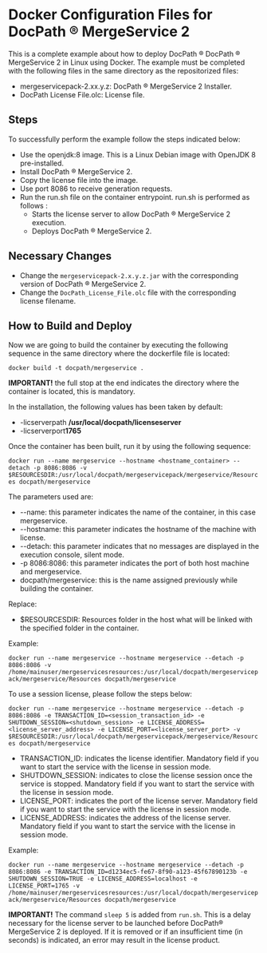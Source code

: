 # Docker Configuration Files for DocPath ® MergeService 2

This is a complete example about how to deploy DocPath ® DocPath ® MergeService 2 in Linux using Docker. The example must be completed with the following files in the same directory as the repositorized files:

- mergeservicepack-2.xx.y.z: DocPath ® MergeService 2 Installer.
- DocPath License File.olc: License file.
 
## Steps 
To successfully perform the example follow the steps indicated below:
- Use the openjdk:8 image. This is a Linux Debian image with OpenJDK 8 pre-installed.
- Install DocPath ® MergeService 2.
- Copy the license file into the image.
- Use port 8086 to receive generation requests.
- Run the run.sh file on the container entrypoint. run.sh is performed as follows :
  - Starts the license server to allow DocPath ® MergeService 2 execution.
  - Deploys DocPath ® MergeService 2.

## Necessary Changes
- Change the `mergeservicepack-2.x.y.z.jar` with the corresponding version of DocPath ® MergeService 2.
- Change the `DocPath_License_File.olc` file with the corresponding license filename.

## How to Build and Deploy
Now we are going to build the container by executing the following sequence in the same directory where the dockerfile file is located:

`docker build -t docpath/mergeservice . `

**IMPORTANT!** the full stop at the end indicates the directory where the container is located, this is mandatory.

In the installation, the following values has been taken by default:

- -licserverpath **/usr/local/docpath/licenseserver**
- -licserverport**1765**

Once the container has been built, run it by using the following sequence:

`docker run --name mergeservice --hostname <hostname_container> --detach -p 8086:8086 -v $RESOURCESDIR:/usr/local/docpath/mergeservicepack/mergeservice/Resources docpath/mergeservice`

The parameters used are:
- --name: this parameter indicates the name of the container, in this case mergeservice.
- --hostname: this parameter indicates the hostname of the machine with license.
- --detach: this parameter indicates that no messages are displayed in the execution console, silent mode.
- -p 8086:8086: this parameter indicates the port of both host machine and mergeservice.
- docpath/mergeservice: this is the name assigned previously while building the container.

Replace:
- $RESOURCESDIR: Resources folder in the host what will be linked with the specified folder in the container.

Example:

`docker run --name mergeservice --hostname mergeservice --detach -p 8086:8086 -v /home/mainuser/mergeservicesresources:/usr/local/docpath/mergeservicepack/mergeservice/Resources docpath/mergeservice`

To use a session license, please follow the steps below:

`docker run --name mergeservice --hostname mergeservice --detach -p 8086:8086 -e TRANSACTION_ID=<session_transaction_id> -e SHUTDOWN_SESSION=<shutdown_session> -e LICENSE_ADDRESS=<license_server_address> -e LICENSE_PORT=<license_server_port> -v $RESOURCESDIR:/usr/local/docpath/mergeservicepack/mergeservice/Resources docpath/mergeservice`

- TRANSACTION_ID: indicates the license identifier. Mandatory field if you want to start the service with the license in session mode.
- SHUTDOWN_SESSION: indicates to close the license session once the service is stopped. Mandatory field if you want to start the service with the license in session mode.
- LICENSE_PORT: indicates the port of the license server. Mandatory field if you want to start the service with the license in session mode.
- LICENSE_ADDRESS: indicates the address of the license server. Mandatory field if you want to start the service with the license in session mode.

Example:

`docker run --name mergeservice --hostname mergeservice --detach -p 8086:8086 -e TRANSACTION_ID=d1234ec5-fe67-8f90-a123-45f67890123b -e SHUTDOWN_SESSION=TRUE -e LICENSE_ADDRESS=localhost -e LICENSE_PORT=1765 -v /home/mainuser/mergeservicesresources:/usr/local/docpath/mergeservicepack/mergeservice/Resources docpath/mergeservice`

**IMPORTANT!** The command `sleep 5` is added from `run.sh`. This is a delay necessary for the license server to be launched before DocPath® MergeService 2 is deployed. If it is removed or if an insufficient time (in seconds) is indicated, an error may result in the license product.

